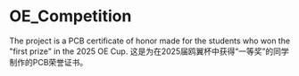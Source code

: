 # OE_Competition
The project is a PCB certificate of honor made for the students who won the "first prize" in the 2025 OE Cup. 这是为在2025届鸥翼杯中获得“一等奖”的同学制作的PCB荣誉证书。
